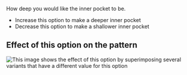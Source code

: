 How deep you would like the inner pocket to be.

- Increase this option to make a deeper inner pocket
- Decrease this option to make a shallower inner pocket

## Effect of this option on the pattern

![This image shows the effect of this option by superimposing several variants that have a different value for this option](jaeger_innerpocketdepth_sample.svg "Effect of this option on the pattern")
